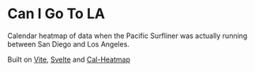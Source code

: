 # Can I Go To LA

Calendar heatmap of data when the Pacific Surfliner was actually running between San Diego and Los Angeles.

Built on [Vite](https://vitejs.dev), [Svelte](https://svelte.dev) and [Cal-Heatmap](https://cal-heatmap.com/docs/options/domain/label)
